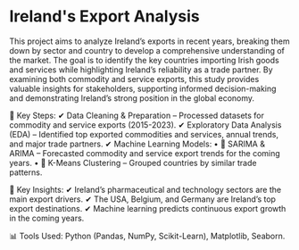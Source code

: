# Ireland's Export Analysis

This project aims to analyze Ireland’s exports in recent years, breaking them down by sector and country to develop a comprehensive understanding of the market. The goal is to identify the key countries importing Irish goods and services while highlighting Ireland’s reliability as a trade partner. By examining both commodity and service exports, this study provides valuable insights for stakeholders, supporting informed decision-making and demonstrating Ireland’s strong position in the global economy.

🔹 Key Steps:
✔ Data Cleaning & Preparation – Processed datasets for commodity and service exports (2015-2023).
✔ Exploratory Data Analysis (EDA) – Identified top exported commodities and services, annual trends, and major trade partners.
✔ Machine Learning Models:
	•	📌 SARIMA & ARIMA – Forecasted commodity and service export trends for the coming years.
	•	📌 K-Means Clustering – Grouped countries by similar trade patterns.

🔹 Key Insights:
✔ Ireland’s pharmaceutical and technology sectors are the main export drivers.
✔ The USA, Belgium, and Germany are Ireland’s top export destinations.
✔ Machine learning predicts continuous export growth in the coming years.

📊 Tools Used: Python (Pandas, NumPy, Scikit-Learn), Matplotlib, Seaborn.
